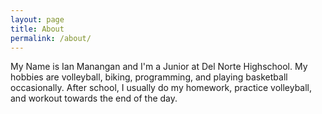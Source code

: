 ```yaml
---
layout: page
title: About
permalink: /about/
---
```


My Name is Ian Manangan and I'm a Junior at Del Norte Highschool. My hobbies are volleyball, biking, programming, and playing basketball occasionally. After school, I usually do my homework, practice volleyball, and workout towards the end of the day.
